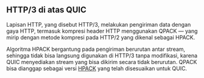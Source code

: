 ## HTTP/3 di atas QUIC

Lapisan HTTP, yang disebut HTTP/3, melakukan pengiriman data dengan gaya HTTP, termasuk kompresi header HTTP menggunakan QPACK — yang mirip dengan metode kompresi pada HTTP/2 yang dikenal sebagai HPACK.

Algoritma HPACK bergantung pada pengiriman berurutan antar stream, sehingga tidak bisa langsung digunakan di HTTP/3 tanpa modifikasi, karena QUIC menyediakan stream yang bisa dikirim secara tidak berurutan.
QPACK bisa dianggap sebagai versi [HPACK](https://httpwg.org/specs/rfc7541.html) yang telah disesuaikan untuk QUIC.
